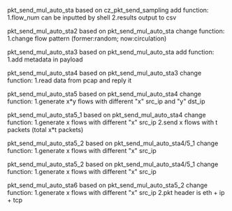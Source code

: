 pkt_send_mul_auto_sta
  based on cz_pkt_send_sampling
  add function:
    1.flow_num can be inputted by shell
    2.results output to csv

pkt_send_mul_auto_sta2
  based on pkt_send_mul_auto_sta
  change function:
    1.change flow pattern (former:random; now:circulation)

pkt_send_mul_auto_sta3
  based on pkt_send_mul_auto_sta
  add function:
    1.add metadata in payload

pkt_send_mul_auto_sta4
  based on pkt_send_mul_auto_sta3
  change function:
    1.read data from pcap and reply it

pkt_send_mul_auto_sta5
  based on pkt_send_mul_auto_sta4
  change function:
    1.generate x*y flows with different "x" src_ip and "y" dst_ip

pkt_send_mul_auto_sta5_1
  based on pkt_send_mul_auto_sta4
  change function:
    1.generate x flows with different "x" src_ip
    2.send x flows with t packets (total x*t packets)

pkt_send_mul_auto_sta5_2
  based on pkt_send_mul_auto_sta4/5_1
  change function:
    1.generate x flows with different "x" src_ip

pkt_send_mul_auto_sta5_2
  based on pkt_send_mul_auto_sta4/5_1
  change function:
    1.generate x flows with different "x" src_ip

pkt_send_mul_auto_sta6
  based on pkt_send_mul_auto_sta5_2
  change function:
    1.generate x flows with different "x" src_ip
    2.pkt header is eth + ip + tcp